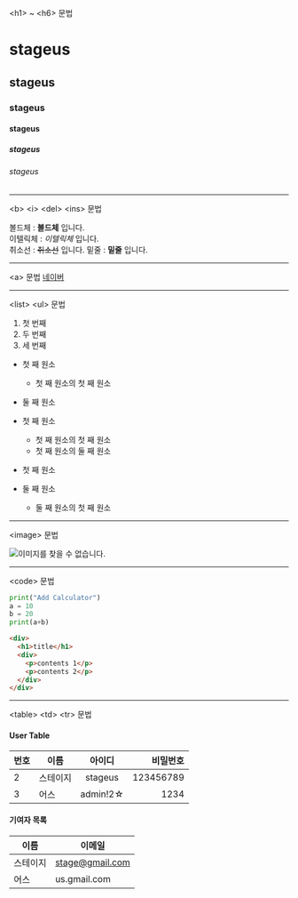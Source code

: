 \<h1\> ~ \<h6\> 문법

# stageus
## stageus
### stageus
#### stageus
##### stageus
###### stageus

------------------------------------------------------

\<b\> \<i\> \<del\> \<ins\> 문법

볼드체 : **볼드체** 입니다.  
이텔릭체 : *이텔릭체* 입니다.  
취소선 : ~~취소선~~ 입니다.
밑줄 : __밑줄__ 입니다.

------------------------------------------------------

\<a\> 문법
[네이버](https://www.naver.com)

------------------------------------------------------

\<list\> \<ul\> 문법

1. 첫 번째
2. 두 번째
3. 세 번째

- 첫 째 원소
  - 첫 째 원소의 첫 째 원소
- 둘 째 원소

- 첫 째 원소
  - 첫 째 원소의 첫 째 원소
  - 첫 째 원소의 둘 째 원소

- 첫 째 원소
- 둘 째 원소
  - 둘 째 원소의 첫 째 원소

------------------------------------------------------

\<image\> 문법

![이미지를 찾을 수 없습니다.](https://img1.daumcdn.net/thumb/R720x0.q80/?scode=mtistory2&fname=http%3A%2F%2Fcfile7.uf.tistory.com%2Fimage%2F24283C3858F778CA2EFABE)

------------------------------------------------------

\<code\> 문법

```python
print("Add Calculator")
a = 10
b = 20
print(a+b)
```

```html
<div>
  <h1>title</h1>
  <div>
    <p>contents 1</p>
    <p>contents 2</p>
  </div>
</div>
```

------------------------------------------------------

\<table\> \<td\> \<tr\> 문법

#### User Table
|번호|이름|아이디|비밀번호|
|----|----|:---:|------:|
|2|스테이지|stageus|123456789|
|3|어스|admin!2☆|1234|

#### 기여자 목록
|이름|이메일|
|----|------|
|스테이지|stage@gmail.com|
|어스|us.gmail.com|
